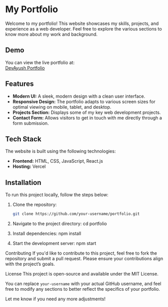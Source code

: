 # My Portfolio

Welcome to my portfolio! This website showcases my skills, projects, and experience as a web developer. Feel free to explore the various sections to know more about my work and background.

## Demo

You can view the live portfolio at:  
[DevAyush Portfolio](https://portfoliodevayush.vercel.app/)

## Features

- **Modern UI:** A sleek, modern design with a clean user interface.
- **Responsive Design:** The portfolio adapts to various screen sizes for optimal viewing on mobile, tablet, and desktop.
- **Projects Section:** Displays some of my key web development projects.
- **Contact Form:** Allows visitors to get in touch with me directly through a form submission.

## Tech Stack

The website is built using the following technologies:

- **Frontend:** HTML, CSS, JavaScript, React.js
- **Hosting:** Vercel

## Installation

To run this project locally, follow the steps below:

1. Clone the repository:

   ```bash
   git clone https://github.com/your-username/portfolio.git

2. Navigate to the project directory:
   cd portfolio

3. Install dependencies:
   npm install

4. Start the development server:
   npm start

Contributing
If you'd like to contribute to this project, feel free to fork the repository and submit a pull request. Please ensure your contributions align with the project’s goals.

License
This project is open-source and available under the MIT License.

You can replace `your-username` with your actual GitHub username, and feel free to modify any sections to better reflect the specifics of your portfolio.

Let me know if you need any more adjustments!

